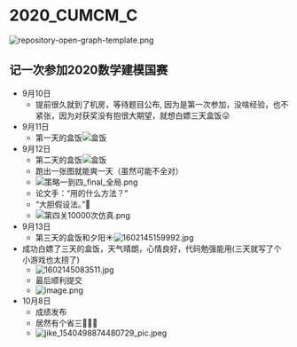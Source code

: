 # 2020_CUMCM_C

![repository-open-graph-template.png](https://tva1.sinaimg.cn/large/007e6d0Xgy1gjhz95rch8j30zk0hs7t1.jpg)

## 记一次参加2020数学建模国赛

- 9月10日
  - 提前很久就到了机房，等待题目公布,
因为是第一次参加，没啥经验，也不紧张，因为对获奖没有抱很大期望，就想白嫖三天盒饭😛
- 9月11日
  - 第一天的盒饭![盒饭](https://tva1.sinaimg.cn/mw690/007e6d0Xgy1gjhzs9on5mj327o1pm7wi.jpg)
- 9月12日
  - 第二天的盒饭![盒饭](https://tva1.sinaimg.cn/mw690/007e6d0Xgy1gjhzurtcjmj32bq1s0qv5.jpg)
  - 跑出一张图就能爽一天（虽然可能不全对）
  - ![策略一到四_final_全局.png](https://tva1.sinaimg.cn/mw690/007e6d0Xgy1gji06vvy5nj31hc0rbtes.jpg)
  - 论文手：“用的什么方法？” 
  - “大胆假设法。”🤔
  - ![第四关10000次仿真.png](https://tva1.sinaimg.cn/mw690/007e6d0Xgy1gji08seicbj31hc0r1te8.jpg)
- 9月13日
  - 第三天的盒饭和夕阳☀![1602145159992.jpg](https://tva1.sinaimg.cn/mw690/007e6d0Xgy1gji00romr0j31c01s0kjl.jpg)
 - 成功白嫖了三天的盒饭，天气晴朗，心情良好，代码勉强能用(三天就写了个小游戏也太捞了)
   - ![1602145083511.jpg](https://tva1.sinaimg.cn/mw690/007e6d0Xgy1gjhzzitrw7j32o02004qq.jpg)
   - 最后顺利提交
   - ![image.png](https://tva1.sinaimg.cn/mw690/007e6d0Xgy1gji0epiohvj30t50k9dpa.jpg)
 - 10月8日
   - 成绩发布
   - 居然有个省三🎉🎉🎉
   - ![jike_1540498874480729_pic.jpeg](https://tva1.sinaimg.cn/mw690/007e6d0Xgy1gji0kgtwf0j30hs0hg3z7.jpg)